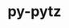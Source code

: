 ---
title: "py-pytz"
layout: cache
categories: [package, develop]
meta: {"compilers": ["none"], "num_specs": 148, "num_specs_by_stack": {"data-vis-sdk": 13, "e4s": 36, "e4s-neoverse-v2": 14, "e4s-oneapi": 24, "e4s-rocm-external": 13, "hep": 7, "ml-darwin-aarch64-mps": 12, "ml-linux-aarch64-cpu": 13, "ml-linux-aarch64-cuda": 14, "ml-linux-x86_64-cpu": 12, "ml-linux-x86_64-cuda": 12, "radiuss": 14, "root": 148}, "oss": ["sequoia", "ubuntu18.04", "ubuntu20.04", "ubuntu22.04", "ubuntu24.04"], "platforms": ["darwin", "linux"], "stacks": ["data-vis-sdk", "e4s", "e4s-neoverse-v2", "e4s-oneapi", "e4s-rocm-external", "hep", "ml-darwin-aarch64-mps", "ml-linux-aarch64-cpu", "ml-linux-aarch64-cuda", "ml-linux-x86_64-cpu", "ml-linux-x86_64-cuda", "radiuss", "root"], "targets": ["aarch64", "neoverse_v2", "x86_64_v3"], "versions": ["2024.2"]}
spec_details: [{"compiler": "none", "hash": "224zouqgkghnuisu2k27rvy37k5s465z", "os": "ubuntu18.04", "platform": "linux", "size": "-", "stacks": ["radiuss", "root"], "target": "x86_64_v3", "variants": ["build_system=python_pip"], "versions": ["2024.2"]}, {"compiler": "none", "hash": "24jmi5mvvwecldjpm7qild5a4qldxx57", "os": "ubuntu20.04", "platform": "linux", "size": "-", "stacks": ["data-vis-sdk", "root"], "target": "x86_64_v3", "variants": ["build_system=python_pip"], "versions": ["2024.2"]}, {"compiler": "none", "hash": "2jcrqelvwsnumxdvh6vkp4alci3q2ccx", "os": "ubuntu18.04", "platform": "linux", "size": "-", "stacks": ["radiuss", "root"], "target": "x86_64_v3", "variants": ["build_system=python_pip"], "versions": ["2024.2"]}, {"compiler": "none", "hash": "2zalk7kixl25ewflqudogl4tshtqbm2v", "os": "ubuntu24.04", "platform": "linux", "size": "-", "stacks": ["ml-linux-x86_64-cpu", "ml-linux-x86_64-cuda", "root"], "target": "x86_64_v3", "variants": ["build_system=python_pip"], "versions": ["2024.2"]}, {"compiler": "none", "hash": "3afbfzlilx5iifhhjpi6qamkqcnzu726", "os": "ubuntu22.04", "platform": "linux", "size": "-", "stacks": ["e4s", "root"], "target": "x86_64_v3", "variants": ["build_system=python_pip"], "versions": ["2024.2"]}, {"compiler": "none", "hash": "3guso362mut22hjjcmgvnh76uslolx4d", "os": "ubuntu24.04", "platform": "linux", "size": "-", "stacks": ["ml-linux-aarch64-cpu", "ml-linux-aarch64-cuda", "root"], "target": "aarch64", "variants": ["build_system=python_pip"], "versions": ["2024.2"]}, {"compiler": "none", "hash": "3wl2t2ayuxcahqc2a6in525oeqbfdepq", "os": "ubuntu22.04", "platform": "linux", "size": "-", "stacks": ["e4s", "e4s-rocm-external", "root"], "target": "x86_64_v3", "variants": ["build_system=python_pip"], "versions": ["2024.2"]}, {"compiler": "none", "hash": "43x3xiykov5bdwhs5omnae36x4kciawi", "os": "ubuntu22.04", "platform": "linux", "size": "-", "stacks": ["e4s", "e4s-rocm-external", "root"], "target": "x86_64_v3", "variants": ["build_system=python_pip"], "versions": ["2024.2"]}, {"compiler": "none", "hash": "4b2osywdc7bxihgp2z73ervr325c6fus", "os": "ubuntu24.04", "platform": "linux", "size": "-", "stacks": ["ml-linux-aarch64-cpu", "ml-linux-aarch64-cuda", "root"], "target": "aarch64", "variants": ["build_system=python_pip"], "versions": ["2024.2"]}, {"compiler": "none", "hash": "4i6iog4uffpfwczq3c7g6nnucwzi3vdg", "os": "ubuntu22.04", "platform": "linux", "size": "-", "stacks": ["e4s-rocm-external", "root"], "target": "x86_64_v3", "variants": ["build_system=python_pip"], "versions": ["2024.2"]}, {"compiler": "none", "hash": "4t54dnawemjhe6nzqeejxgdtzusynuey", "os": "ubuntu24.04", "platform": "linux", "size": "-", "stacks": ["ml-linux-aarch64-cpu", "ml-linux-aarch64-cuda", "root"], "target": "aarch64", "variants": ["build_system=python_pip"], "versions": ["2024.2"]}, {"compiler": "none", "hash": "5bocllh6z4nik5bwsoo665bdgcqe6ah6", "os": "ubuntu22.04", "platform": "linux", "size": "-", "stacks": ["e4s", "e4s-rocm-external", "root"], "target": "x86_64_v3", "variants": ["build_system=python_pip"], "versions": ["2024.2"]}, {"compiler": "none", "hash": "5mwi7czxqlxhavx3uwtbqjghnfqmhwy5", "os": "ubuntu24.04", "platform": "linux", "size": "-", "stacks": ["ml-linux-x86_64-cpu", "ml-linux-x86_64-cuda", "root"], "target": "x86_64_v3", "variants": ["build_system=python_pip"], "versions": ["2024.2"]}, {"compiler": "none", "hash": "5wc5lowwua5xxrzj4e6dj4kmxlgz6orr", "os": "sequoia", "platform": "darwin", "size": "-", "stacks": ["ml-darwin-aarch64-mps", "root"], "target": "aarch64", "variants": ["build_system=python_pip"], "versions": ["2024.2"]}, {"compiler": "none", "hash": "5wfgni3lqohxlnebbf33hf7i4ogyswxw", "os": "ubuntu20.04", "platform": "linux", "size": "-", "stacks": ["data-vis-sdk", "root"], "target": "x86_64_v3", "variants": ["build_system=python_pip"], "versions": ["2024.2"]}, {"compiler": "none", "hash": "5yw57lpheftmk4u5lva353xk57pomo5d", "os": "ubuntu22.04", "platform": "linux", "size": "-", "stacks": ["e4s-oneapi", "root"], "target": "x86_64_v3", "variants": ["build_system=python_pip"], "versions": ["2024.2"]}, {"compiler": "none", "hash": "63gjndxzrt7qxdbpjbgwebaufoidilso", "os": "ubuntu22.04", "platform": "linux", "size": "-", "stacks": ["e4s-neoverse-v2", "root"], "target": "neoverse_v2", "variants": ["build_system=python_pip"], "versions": ["2024.2"]}, {"compiler": "none", "hash": "6m4ei6yw26phhmnhfobo2aubm5svfm4r", "os": "ubuntu24.04", "platform": "linux", "size": "-", "stacks": ["ml-linux-aarch64-cpu", "ml-linux-aarch64-cuda", "root"], "target": "aarch64", "variants": ["build_system=python_pip"], "versions": ["2024.2"]}, {"compiler": "none", "hash": "6piiahnbnfaj5hfd6fgu3n4u2xjpfo5c", "os": "ubuntu22.04", "platform": "linux", "size": "-", "stacks": ["e4s", "root"], "target": "x86_64_v3", "variants": ["build_system=python_pip"], "versions": ["2024.2"]}, {"compiler": "none", "hash": "6qs6w5oivi4cibooxmiq5hegf4f6dnib", "os": "ubuntu20.04", "platform": "linux", "size": "-", "stacks": ["data-vis-sdk", "root"], "target": "x86_64_v3", "variants": ["build_system=python_pip"], "versions": ["2024.2"]}, {"compiler": "none", "hash": "6ulsfu2qhek4qm5fhanscbdme7my3ty7", "os": "ubuntu22.04", "platform": "linux", "size": "-", "stacks": ["e4s", "root"], "target": "x86_64_v3", "variants": ["build_system=python_pip"], "versions": ["2024.2"]}, {"compiler": "none", "hash": "6uy2oh3s6z7ohylvdck4i5blwijqr7jf", "os": "ubuntu24.04", "platform": "linux", "size": "-", "stacks": ["ml-linux-x86_64-cpu", "ml-linux-x86_64-cuda", "root"], "target": "x86_64_v3", "variants": ["build_system=python_pip"], "versions": ["2024.2"]}, {"compiler": "none", "hash": "6z2amig2blbcvr35btxbmdmlczmbslvy", "os": "ubuntu22.04", "platform": "linux", "size": "-", "stacks": ["hep", "root"], "target": "x86_64_v3", "variants": ["build_system=python_pip"], "versions": ["2024.2"]}, {"compiler": "none", "hash": "76p5c4q6jmsj5trjd4eqfv6vghteu75p", "os": "ubuntu20.04", "platform": "linux", "size": "-", "stacks": ["data-vis-sdk", "root"], "target": "x86_64_v3", "variants": ["build_system=python_pip"], "versions": ["2024.2"]}, {"compiler": "none", "hash": "77flrk6afphuzu5yy7ke3m7jsqt7frn4", "os": "ubuntu18.04", "platform": "linux", "size": "-", "stacks": ["radiuss", "root"], "target": "x86_64_v3", "variants": ["build_system=python_pip"], "versions": ["2024.2"]}, {"compiler": "none", "hash": "77jyo5eksuzyyehiqevia3xhd3ltrrov", "os": "ubuntu22.04", "platform": "linux", "size": "-", "stacks": ["e4s", "root"], "target": "x86_64_v3", "variants": ["build_system=python_pip"], "versions": ["2024.2"]}, {"compiler": "none", "hash": "7tiffxqx2bxxwvejcdillqbvyi3akqlt", "os": "ubuntu24.04", "platform": "linux", "size": "-", "stacks": ["ml-linux-aarch64-cpu", "ml-linux-aarch64-cuda", "root"], "target": "aarch64", "variants": ["build_system=python_pip"], "versions": ["2024.2"]}, {"compiler": "none", "hash": "7vmaptsuulhdvj2mwf6fa6e4lkzb6ys4", "os": "ubuntu22.04", "platform": "linux", "size": "-", "stacks": ["e4s", "e4s-rocm-external", "root"], "target": "x86_64_v3", "variants": ["build_system=python_pip"], "versions": ["2024.2"]}, {"compiler": "none", "hash": "a7l6kx7lkbumjvxh4wosfixvjsa325xs", "os": "ubuntu18.04", "platform": "linux", "size": "-", "stacks": ["radiuss", "root"], "target": "x86_64_v3", "variants": ["build_system=python_pip"], "versions": ["2024.2"]}, {"compiler": "none", "hash": "aq5wyny4qj4lpw5ct3pi7a6hsw4qvti5", "os": "ubuntu24.04", "platform": "linux", "size": "-", "stacks": ["ml-linux-x86_64-cpu", "ml-linux-x86_64-cuda", "root"], "target": "x86_64_v3", "variants": ["build_system=python_pip"], "versions": ["2024.2"]}, {"compiler": "none", "hash": "asmazw7mb2qp4ahmybuklkuknqqeznrh", "os": "ubuntu22.04", "platform": "linux", "size": "-", "stacks": ["e4s-oneapi", "root"], "target": "x86_64_v3", "variants": ["build_system=python_pip"], "versions": ["2024.2"]}, {"compiler": "none", "hash": "axxlyra4xv3jxfsjixvlhspfuskfy4al", "os": "sequoia", "platform": "darwin", "size": "-", "stacks": ["ml-darwin-aarch64-mps", "root"], "target": "aarch64", "variants": ["build_system=python_pip"], "versions": ["2024.2"]}, {"compiler": "none", "hash": "c7x2gu2yqgwmsrwvhtojkmpz4r4vidb7", "os": "ubuntu22.04", "platform": "linux", "size": "-", "stacks": ["e4s-neoverse-v2", "root"], "target": "neoverse_v2", "variants": ["build_system=python_pip"], "versions": ["2024.2"]}, {"compiler": "none", "hash": "cbvzli5mec7ixajctwcwrn6katobytac", "os": "ubuntu22.04", "platform": "linux", "size": "-", "stacks": ["e4s-neoverse-v2", "root"], "target": "neoverse_v2", "variants": ["build_system=python_pip"], "versions": ["2024.2"]}, {"compiler": "none", "hash": "cj2oodm7o2f6n5jytwxj4vmzcqsptgia", "os": "ubuntu22.04", "platform": "linux", "size": "-", "stacks": ["e4s-oneapi", "root"], "target": "x86_64_v3", "variants": ["build_system=python_pip"], "versions": ["2024.2"]}, {"compiler": "none", "hash": "co2m7rd4uymadrk5rqrixzisiw4ah7pq", "os": "ubuntu22.04", "platform": "linux", "size": "-", "stacks": ["e4s-oneapi", "root"], "target": "x86_64_v3", "variants": ["build_system=python_pip"], "versions": ["2024.2"]}, {"compiler": "none", "hash": "cvswwjpeykweju2y3y43p7sehl6rebns", "os": "ubuntu22.04", "platform": "linux", "size": "-", "stacks": ["e4s", "e4s-rocm-external", "root"], "target": "x86_64_v3", "variants": ["build_system=python_pip"], "versions": ["2024.2"]}, {"compiler": "none", "hash": "cxlwiaiymuxvpks7536wua3algzl5mqk", "os": "ubuntu22.04", "platform": "linux", "size": "-", "stacks": ["e4s-oneapi", "root"], "target": "x86_64_v3", "variants": ["build_system=python_pip"], "versions": ["2024.2"]}, {"compiler": "none", "hash": "cxugp7td2avqpxyj3jyk6bktd7qdjvtf", "os": "ubuntu22.04", "platform": "linux", "size": "-", "stacks": ["e4s-oneapi", "root"], "target": "x86_64_v3", "variants": ["build_system=python_pip"], "versions": ["2024.2"]}, {"compiler": "none", "hash": "d2hedhxc23qqwub55sjdkkhp55o5df6h", "os": "ubuntu22.04", "platform": "linux", "size": "-", "stacks": ["e4s-oneapi", "root"], "target": "x86_64_v3", "variants": ["build_system=python_pip"], "versions": ["2024.2"]}, {"compiler": "none", "hash": "d6l3gqkuzm7ob3n6o3jstk22akqrhtxp", "os": "ubuntu24.04", "platform": "linux", "size": "-", "stacks": ["ml-linux-x86_64-cpu", "ml-linux-x86_64-cuda", "root"], "target": "x86_64_v3", "variants": ["build_system=python_pip"], "versions": ["2024.2"]}, {"compiler": "none", "hash": "dadquwlh5b3ukfmc3rdnrlziukug7fzl", "os": "ubuntu22.04", "platform": "linux", "size": "-", "stacks": ["e4s-oneapi", "root"], "target": "x86_64_v3", "variants": ["build_system=python_pip"], "versions": ["2024.2"]}, {"compiler": "none", "hash": "db4fz42jysnbked6iu6pf3vd22x6dxyv", "os": "ubuntu22.04", "platform": "linux", "size": "-", "stacks": ["hep", "root"], "target": "x86_64_v3", "variants": ["build_system=python_pip"], "versions": ["2024.2"]}, {"compiler": "none", "hash": "djgk5d622trj2j2im5kcnqyyxeuxplw6", "os": "ubuntu22.04", "platform": "linux", "size": "-", "stacks": ["e4s", "root"], "target": "x86_64_v3", "variants": ["build_system=python_pip"], "versions": ["2024.2"]}, {"compiler": "none", "hash": "dk42cqykuewizy4bk6zzkf2r2b3fsl2x", "os": "ubuntu24.04", "platform": "linux", "size": "-", "stacks": ["ml-linux-x86_64-cpu", "ml-linux-x86_64-cuda", "root"], "target": "x86_64_v3", "variants": ["build_system=python_pip"], "versions": ["2024.2"]}, {"compiler": "none", "hash": "dmwqggjmua7de2zemgqbreky3utz5zrr", "os": "ubuntu20.04", "platform": "linux", "size": "-", "stacks": ["data-vis-sdk", "root"], "target": "x86_64_v3", "variants": ["build_system=python_pip"], "versions": ["2024.2"]}, {"compiler": "none", "hash": "dnt2o3x4umlppkitw4kxnfneqrinxo2v", "os": "ubuntu20.04", "platform": "linux", "size": "-", "stacks": ["data-vis-sdk", "root"], "target": "x86_64_v3", "variants": ["build_system=python_pip"], "versions": ["2024.2"]}, {"compiler": "none", "hash": "dwglegdzrq6px6r4y3mnovpxl2i2um44", "os": "ubuntu24.04", "platform": "linux", "size": "-", "stacks": ["ml-linux-aarch64-cpu", "ml-linux-aarch64-cuda", "root"], "target": "aarch64", "variants": ["build_system=python_pip"], "versions": ["2024.2"]}, {"compiler": "none", "hash": "dy5fue7bhdvl3rwdg2vowbzqaw3g6zfw", "os": "ubuntu22.04", "platform": "linux", "size": "-", "stacks": ["hep", "root"], "target": "x86_64_v3", "variants": ["build_system=python_pip"], "versions": ["2024.2"]}, {"compiler": "none", "hash": "e4lse7gk7xuuwrvsj4vtsgomjockbzvl", "os": "ubuntu22.04", "platform": "linux", "size": "-", "stacks": ["e4s", "root"], "target": "x86_64_v3", "variants": ["build_system=python_pip"], "versions": ["2024.2"]}, {"compiler": "none", "hash": "e6srukf4yag56xcc2vl3urlo4ixmvmyc", "os": "ubuntu24.04", "platform": "linux", "size": "-", "stacks": ["ml-linux-aarch64-cpu", "ml-linux-aarch64-cuda", "root"], "target": "aarch64", "variants": ["build_system=python_pip"], "versions": ["2024.2"]}, {"compiler": "none", "hash": "enb43in7pa5gytyl6pu344lwzdwgjtw5", "os": "ubuntu22.04", "platform": "linux", "size": "-", "stacks": ["e4s", "root"], "target": "x86_64_v3", "variants": ["build_system=python_pip"], "versions": ["2024.2"]}, {"compiler": "none", "hash": "epiabdlnyfaoxp2xemnyxtjpqldfc2dk", "os": "ubuntu18.04", "platform": "linux", "size": "-", "stacks": ["radiuss", "root"], "target": "x86_64_v3", "variants": ["build_system=python_pip"], "versions": ["2024.2"]}, {"compiler": "none", "hash": "es7pzdndythca7qoghwxc2epyhj45woc", "os": "ubuntu22.04", "platform": "linux", "size": "-", "stacks": ["e4s-neoverse-v2", "root"], "target": "neoverse_v2", "variants": ["build_system=python_pip"], "versions": ["2024.2"]}, {"compiler": "none", "hash": "esmelvpqsbrlopfwx3fmhng3fzk5mbmc", "os": "ubuntu22.04", "platform": "linux", "size": "-", "stacks": ["hep", "root"], "target": "x86_64_v3", "variants": ["build_system=python_pip"], "versions": ["2024.2"]}, {"compiler": "none", "hash": "ezp3644kvu6sreyg7fczr2l5xlurlpta", "os": "ubuntu18.04", "platform": "linux", "size": "-", "stacks": ["radiuss", "root"], "target": "x86_64_v3", "variants": ["build_system=python_pip"], "versions": ["2024.2"]}, {"compiler": "none", "hash": "fgey5nphhmot5ziub6xtpc5qtr4ebfw7", "os": "ubuntu22.04", "platform": "linux", "size": "-", "stacks": ["e4s", "e4s-rocm-external", "root"], "target": "x86_64_v3", "variants": ["build_system=python_pip"], "versions": ["2024.2"]}, {"compiler": "none", "hash": "fmslghcvkexpcfl4yysu6uea6x22btuv", "os": "ubuntu20.04", "platform": "linux", "size": "-", "stacks": ["data-vis-sdk", "root"], "target": "x86_64_v3", "variants": ["build_system=python_pip"], "versions": ["2024.2"]}, {"compiler": "none", "hash": "fn5zouo5v6jthx6xlse62hra6puldxim", "os": "ubuntu18.04", "platform": "linux", "size": "-", "stacks": ["radiuss", "root"], "target": "x86_64_v3", "variants": ["build_system=python_pip"], "versions": ["2024.2"]}, {"compiler": "none", "hash": "frdcolum4u6tqcryrkny35kufwlngjbl", "os": "ubuntu22.04", "platform": "linux", "size": "-", "stacks": ["e4s", "root"], "target": "x86_64_v3", "variants": ["build_system=python_pip"], "versions": ["2024.2"]}, {"compiler": "none", "hash": "fybodngdizqsgq5yqx7febd3xwditxim", "os": "ubuntu22.04", "platform": "linux", "size": "-", "stacks": ["e4s-oneapi", "root"], "target": "x86_64_v3", "variants": ["build_system=python_pip"], "versions": ["2024.2"]}, {"compiler": "none", "hash": "g6dlxn2jlceziwiih5bxkmdblsqzppxo", "os": "ubuntu24.04", "platform": "linux", "size": "-", "stacks": ["ml-linux-aarch64-cpu", "ml-linux-aarch64-cuda", "root"], "target": "aarch64", "variants": ["build_system=python_pip"], "versions": ["2024.2"]}, {"compiler": "none", "hash": "g6zml4jrfpaws3ikr37asorrd2hdkmce", "os": "ubuntu20.04", "platform": "linux", "size": "-", "stacks": ["data-vis-sdk", "root"], "target": "x86_64_v3", "variants": ["build_system=python_pip"], "versions": ["2024.2"]}, {"compiler": "none", "hash": "gd2gn2o4u6vb6eb37ftpvfedqriuhliz", "os": "sequoia", "platform": "darwin", "size": "-", "stacks": ["ml-darwin-aarch64-mps", "root"], "target": "aarch64", "variants": ["build_system=python_pip"], "versions": ["2024.2"]}, {"compiler": "none", "hash": "gfysytndxeubavs4ex36rm6kn4nalazy", "os": "ubuntu22.04", "platform": "linux", "size": "-", "stacks": ["e4s-neoverse-v2", "root"], "target": "neoverse_v2", "variants": ["build_system=python_pip"], "versions": ["2024.2"]}, {"compiler": "none", "hash": "gx434eef23suovuyowsccrli5ohslt4o", "os": "ubuntu22.04", "platform": "linux", "size": "-", "stacks": ["e4s-oneapi", "root"], "target": "x86_64_v3", "variants": ["build_system=python_pip"], "versions": ["2024.2"]}, {"compiler": "none", "hash": "h2bychmku2ie6aerundgayych6y2uoel", "os": "ubuntu22.04", "platform": "linux", "size": "-", "stacks": ["e4s", "e4s-rocm-external", "root"], "target": "x86_64_v3", "variants": ["build_system=python_pip"], "versions": ["2024.2"]}, {"compiler": "none", "hash": "h677uoksamjjbghnibune6crfopfk625", "os": "ubuntu22.04", "platform": "linux", "size": "-", "stacks": ["e4s-oneapi", "root"], "target": "x86_64_v3", "variants": ["build_system=python_pip"], "versions": ["2024.2"]}, {"compiler": "none", "hash": "hd4oalqgbv2tnzkx2jqwexllclj2asyj", "os": "ubuntu18.04", "platform": "linux", "size": "-", "stacks": ["radiuss", "root"], "target": "x86_64_v3", "variants": ["build_system=python_pip"], "versions": ["2024.2"]}, {"compiler": "none", "hash": "hmfd2avscvnsud4j4hks3yqvc3cl545b", "os": "ubuntu22.04", "platform": "linux", "size": "-", "stacks": ["e4s-oneapi", "root"], "target": "x86_64_v3", "variants": ["build_system=python_pip"], "versions": ["2024.2"]}, {"compiler": "none", "hash": "hrmc2mywmcod3tznwd45myvonqbuokjk", "os": "ubuntu22.04", "platform": "linux", "size": "-", "stacks": ["e4s", "root"], "target": "x86_64_v3", "variants": ["build_system=python_pip"], "versions": ["2024.2"]}, {"compiler": "none", "hash": "hxynt4phctj62pevwjhvoslzpn3wo2ih", "os": "ubuntu22.04", "platform": "linux", "size": "-", "stacks": ["e4s", "e4s-rocm-external", "root"], "target": "x86_64_v3", "variants": ["build_system=python_pip"], "versions": ["2024.2"]}, {"compiler": "none", "hash": "i5flbuoyyssbtycrbkdpemkunjzfinoz", "os": "ubuntu18.04", "platform": "linux", "size": "-", "stacks": ["radiuss", "root"], "target": "x86_64_v3", "variants": ["build_system=python_pip"], "versions": ["2024.2"]}, {"compiler": "none", "hash": "iatax237zi2bucozmazkozpp5l5on3cd", "os": "ubuntu20.04", "platform": "linux", "size": "-", "stacks": ["data-vis-sdk", "root"], "target": "x86_64_v3", "variants": ["build_system=python_pip"], "versions": ["2024.2"]}, {"compiler": "none", "hash": "ievctzsrg4v5jbp2rgcdiffygjl3zktp", "os": "ubuntu24.04", "platform": "linux", "size": "-", "stacks": ["ml-linux-aarch64-cpu", "ml-linux-aarch64-cuda", "root"], "target": "aarch64", "variants": ["build_system=python_pip"], "versions": ["2024.2"]}, {"compiler": "none", "hash": "ikczfb4xeqqjkxopeu7fjz7rg4qmx24a", "os": "ubuntu24.04", "platform": "linux", "size": "-", "stacks": ["ml-linux-x86_64-cpu", "ml-linux-x86_64-cuda", "root"], "target": "x86_64_v3", "variants": ["build_system=python_pip"], "versions": ["2024.2"]}, {"compiler": "none", "hash": "inhzws5uk7sms373ahlvyjt42xorvfn2", "os": "ubuntu22.04", "platform": "linux", "size": "-", "stacks": ["e4s-oneapi", "root"], "target": "x86_64_v3", "variants": ["build_system=python_pip"], "versions": ["2024.2"]}, {"compiler": "none", "hash": "ipfk3yklxvhtlgj6dfapmwg6mhq7tf4n", "os": "ubuntu22.04", "platform": "linux", "size": "-", "stacks": ["e4s-oneapi", "root"], "target": "x86_64_v3", "variants": ["build_system=python_pip"], "versions": ["2024.2"]}, {"compiler": "none", "hash": "javjws5wbxgjtkc6j6sinv5v76y6licq", "os": "sequoia", "platform": "darwin", "size": "-", "stacks": ["ml-darwin-aarch64-mps", "root"], "target": "aarch64", "variants": ["build_system=python_pip"], "versions": ["2024.2"]}, {"compiler": "none", "hash": "jbqpvefbk27g6watlmrf7fpuxxya2u34", "os": "sequoia", "platform": "darwin", "size": "-", "stacks": ["ml-darwin-aarch64-mps", "root"], "target": "aarch64", "variants": ["build_system=python_pip"], "versions": ["2024.2"]}, {"compiler": "none", "hash": "jjgt2ax2folarmknjj2juk4xi3ir3dah", "os": "sequoia", "platform": "darwin", "size": "-", "stacks": ["ml-darwin-aarch64-mps", "root"], "target": "aarch64", "variants": ["build_system=python_pip"], "versions": ["2024.2"]}, {"compiler": "none", "hash": "kajfkesao7yrsrmnk3i7bm54pr4zt7hj", "os": "ubuntu22.04", "platform": "linux", "size": "-", "stacks": ["e4s-neoverse-v2", "root"], "target": "neoverse_v2", "variants": ["build_system=python_pip"], "versions": ["2024.2"]}, {"compiler": "none", "hash": "kf3if5ismmahbyolzso4bokt6llhyold", "os": "sequoia", "platform": "darwin", "size": "-", "stacks": ["ml-darwin-aarch64-mps", "root"], "target": "aarch64", "variants": ["build_system=python_pip"], "versions": ["2024.2"]}, {"compiler": "none", "hash": "kla4aud23nisxg7udk346o32ruqb25xh", "os": "ubuntu22.04", "platform": "linux", "size": "-", "stacks": ["e4s-neoverse-v2", "root"], "target": "neoverse_v2", "variants": ["build_system=python_pip"], "versions": ["2024.2"]}, {"compiler": "none", "hash": "kpkmfddgifk42aj4vmwgtrykm7noe5zi", "os": "sequoia", "platform": "darwin", "size": "-", "stacks": ["ml-darwin-aarch64-mps", "root"], "target": "aarch64", "variants": ["build_system=python_pip"], "versions": ["2024.2"]}, {"compiler": "none", "hash": "ksutsnv7hpwoep2zppolzpbaugqy4fu5", "os": "ubuntu24.04", "platform": "linux", "size": "-", "stacks": ["ml-linux-aarch64-cpu", "ml-linux-aarch64-cuda", "root"], "target": "aarch64", "variants": ["build_system=python_pip"], "versions": ["2024.2"]}, {"compiler": "none", "hash": "kunpn5ml6mruoxjwhspkg4pgzd74mcgg", "os": "ubuntu18.04", "platform": "linux", "size": "-", "stacks": ["radiuss", "root"], "target": "x86_64_v3", "variants": ["build_system=python_pip"], "versions": ["2024.2"]}, {"compiler": "none", "hash": "kwwyowdh3u5iufgisvjfxgkvsinbdg4h", "os": "sequoia", "platform": "darwin", "size": "-", "stacks": ["ml-darwin-aarch64-mps", "root"], "target": "aarch64", "variants": ["build_system=python_pip"], "versions": ["2024.2"]}, {"compiler": "none", "hash": "l2qco2ekg6cxeke7s24kwzufpexvkrxq", "os": "ubuntu22.04", "platform": "linux", "size": "-", "stacks": ["e4s", "root"], "target": "x86_64_v3", "variants": ["build_system=python_pip"], "versions": ["2024.2"]}, {"compiler": "none", "hash": "ldbup6xo446w4fbmvfnf6xik4dhc44k6", "os": "ubuntu24.04", "platform": "linux", "size": "-", "stacks": ["ml-linux-aarch64-cuda", "root"], "target": "aarch64", "variants": ["build_system=python_pip"], "versions": ["2024.2"]}, {"compiler": "none", "hash": "lfhwcvsknyl6yj3hauf6dngz2kivxxby", "os": "ubuntu22.04", "platform": "linux", "size": "-", "stacks": ["e4s-neoverse-v2", "root"], "target": "neoverse_v2", "variants": ["build_system=python_pip"], "versions": ["2024.2"]}, {"compiler": "none", "hash": "ltdwp4zon6tfrxcn5t4n7skmsx6m5o5d", "os": "ubuntu24.04", "platform": "linux", "size": "-", "stacks": ["ml-linux-x86_64-cpu", "ml-linux-x86_64-cuda", "root"], "target": "x86_64_v3", "variants": ["build_system=python_pip"], "versions": ["2024.2"]}, {"compiler": "none", "hash": "m4nt4pejpckwifpoe4xffkvcdjhrscqm", "os": "ubuntu22.04", "platform": "linux", "size": "-", "stacks": ["e4s", "e4s-rocm-external", "root"], "target": "x86_64_v3", "variants": ["build_system=python_pip"], "versions": ["2024.2"]}, {"compiler": "none", "hash": "m5l6tytq5qz6u3xdxb6jkoebqduyl2w2", "os": "ubuntu18.04", "platform": "linux", "size": "-", "stacks": ["radiuss", "root"], "target": "x86_64_v3", "variants": ["build_system=python_pip"], "versions": ["2024.2"]}, {"compiler": "none", "hash": "mt57keqry3d6ufssckdckcsr7rlhwuf5", "os": "ubuntu22.04", "platform": "linux", "size": "-", "stacks": ["e4s", "e4s-rocm-external", "root"], "target": "x86_64_v3", "variants": ["build_system=python_pip"], "versions": ["2024.2"]}, {"compiler": "none", "hash": "n24zai2uahm2ufdzu5xckmh4m6mb5g47", "os": "ubuntu22.04", "platform": "linux", "size": "-", "stacks": ["hep", "root"], "target": "x86_64_v3", "variants": ["build_system=python_pip"], "versions": ["2024.2"]}, {"compiler": "none", "hash": "n7keoj27gyzev722s533m623aosdoocc", "os": "ubuntu22.04", "platform": "linux", "size": "-", "stacks": ["e4s-oneapi", "root"], "target": "x86_64_v3", "variants": ["build_system=python_pip"], "versions": ["2024.2"]}, {"compiler": "none", "hash": "nbatrtihxxq4qhnhfhoph4chllbejkhl", "os": "ubuntu22.04", "platform": "linux", "size": "-", "stacks": ["e4s", "root"], "target": "x86_64_v3", "variants": ["build_system=python_pip"], "versions": ["2024.2"]}, {"compiler": "none", "hash": "nig4eclkzam3wfniikp5w3uaikfgbgms", "os": "ubuntu22.04", "platform": "linux", "size": "-", "stacks": ["e4s-oneapi", "root"], "target": "x86_64_v3", "variants": ["build_system=python_pip"], "versions": ["2024.2"]}, {"compiler": "none", "hash": "ntfa3t7x5xlfubd2xwfih7e2blyxsh7n", "os": "ubuntu22.04", "platform": "linux", "size": "-", "stacks": ["hep", "root"], "target": "x86_64_v3", "variants": ["build_system=python_pip"], "versions": ["2024.2"]}, {"compiler": "none", "hash": "o3cyzuiobkxxvawdmafuxrrzcuo3ghog", "os": "ubuntu22.04", "platform": "linux", "size": "-", "stacks": ["e4s-neoverse-v2", "root"], "target": "neoverse_v2", "variants": ["build_system=python_pip"], "versions": ["2024.2"]}, {"compiler": "none", "hash": "o5cnq4h3hnu6mcvpxg2cg2b3eac4jvyo", "os": "ubuntu22.04", "platform": "linux", "size": "-", "stacks": ["e4s", "root"], "target": "x86_64_v3", "variants": ["build_system=python_pip"], "versions": ["2024.2"]}, {"compiler": "none", "hash": "obv5dx25nbyho6zxzptgi5xeuq4v223h", "os": "ubuntu22.04", "platform": "linux", "size": "-", "stacks": ["e4s", "root"], "target": "x86_64_v3", "variants": ["build_system=python_pip"], "versions": ["2024.2"]}, {"compiler": "none", "hash": "on6bq3zpbrhppluff77go4tw4t2tl5ex", "os": "ubuntu22.04", "platform": "linux", "size": "-", "stacks": ["e4s-neoverse-v2", "root"], "target": "neoverse_v2", "variants": ["build_system=python_pip"], "versions": ["2024.2"]}, {"compiler": "none", "hash": "oqa7fvvtabujppjr5grghq35f52idjjg", "os": "ubuntu22.04", "platform": "linux", "size": "-", "stacks": ["e4s", "root"], "target": "x86_64_v3", "variants": ["build_system=python_pip"], "versions": ["2024.2"]}, {"compiler": "none", "hash": "ozbxe2imrxci5g4r3w6ajm4dfettfmpd", "os": "ubuntu22.04", "platform": "linux", "size": "-", "stacks": ["hep", "root"], "target": "x86_64_v3", "variants": ["build_system=python_pip"], "versions": ["2024.2"]}, {"compiler": "none", "hash": "pdo6negmhovvf5eyyndrulrhaketmlug", "os": "ubuntu22.04", "platform": "linux", "size": "-", "stacks": ["e4s", "root"], "target": "x86_64_v3", "variants": ["build_system=python_pip"], "versions": ["2024.2"]}, {"compiler": "none", "hash": "prz74qwjt6r3xlezolbjpdnqmszzcm2h", "os": "ubuntu20.04", "platform": "linux", "size": "-", "stacks": ["data-vis-sdk", "root"], "target": "x86_64_v3", "variants": ["build_system=python_pip"], "versions": ["2024.2"]}, {"compiler": "none", "hash": "ptrob4ue7cncgauaogik6rnc4gvemhqy", "os": "ubuntu22.04", "platform": "linux", "size": "-", "stacks": ["e4s", "root"], "target": "x86_64_v3", "variants": ["build_system=python_pip"], "versions": ["2024.2"]}, {"compiler": "none", "hash": "qxvi3npjyfcu7ovlnpwci3bi3b4yltj7", "os": "ubuntu22.04", "platform": "linux", "size": "-", "stacks": ["e4s", "root"], "target": "x86_64_v3", "variants": ["build_system=python_pip"], "versions": ["2024.2"]}, {"compiler": "none", "hash": "rddkmaulhkvaqnixdcfapqvg4qwrxnfb", "os": "ubuntu22.04", "platform": "linux", "size": "-", "stacks": ["e4s", "root"], "target": "x86_64_v3", "variants": ["build_system=python_pip"], "versions": ["2024.2"]}, {"compiler": "none", "hash": "rdjxrnvm3goyv3xylpm7o2pkigcob57i", "os": "ubuntu22.04", "platform": "linux", "size": "-", "stacks": ["e4s-neoverse-v2", "root"], "target": "neoverse_v2", "variants": ["build_system=python_pip"], "versions": ["2024.2"]}, {"compiler": "none", "hash": "rgmiggm2k2u66jpd2pk4ij6ia5ynuwqx", "os": "ubuntu22.04", "platform": "linux", "size": "-", "stacks": ["e4s-oneapi", "root"], "target": "x86_64_v3", "variants": ["build_system=python_pip"], "versions": ["2024.2"]}, {"compiler": "none", "hash": "rgtb22eza2ktqoniqjfg5vfgouyqewuw", "os": "ubuntu20.04", "platform": "linux", "size": "-", "stacks": ["data-vis-sdk", "root"], "target": "x86_64_v3", "variants": ["build_system=python_pip"], "versions": ["2024.2"]}, {"compiler": "none", "hash": "s6svqfm7omm4dm44lau6p3qe3lmhro7t", "os": "ubuntu22.04", "platform": "linux", "size": "-", "stacks": ["e4s", "root"], "target": "x86_64_v3", "variants": ["build_system=python_pip"], "versions": ["2024.2"]}, {"compiler": "none", "hash": "sburmt7pj6qdxvsutvy74t57qvejhj4t", "os": "ubuntu22.04", "platform": "linux", "size": "-", "stacks": ["e4s", "root"], "target": "x86_64_v3", "variants": ["build_system=python_pip"], "versions": ["2024.2"]}, {"compiler": "none", "hash": "sffjy5d7l3y2touclpx6onwaefqykued", "os": "ubuntu22.04", "platform": "linux", "size": "-", "stacks": ["e4s-neoverse-v2", "root"], "target": "neoverse_v2", "variants": ["build_system=python_pip"], "versions": ["2024.2"]}, {"compiler": "none", "hash": "sftn4bpktr5fowgvtxnj2ehdn2cqpu6g", "os": "sequoia", "platform": "darwin", "size": "-", "stacks": ["ml-darwin-aarch64-mps", "root"], "target": "aarch64", "variants": ["build_system=python_pip"], "versions": ["2024.2"]}, {"compiler": "none", "hash": "sgtm5kxjlttyaz5lgobyjsg4pr434itb", "os": "ubuntu18.04", "platform": "linux", "size": "-", "stacks": ["radiuss", "root"], "target": "x86_64_v3", "variants": ["build_system=python_pip"], "versions": ["2024.2"]}, {"compiler": "none", "hash": "shni5fq3vqlesne6fngr6ljcd7fzwbdf", "os": "ubuntu24.04", "platform": "linux", "size": "-", "stacks": ["ml-linux-aarch64-cpu", "ml-linux-aarch64-cuda", "root"], "target": "aarch64", "variants": ["build_system=python_pip"], "versions": ["2024.2"]}, {"compiler": "none", "hash": "snass3eyc5jelrfpoqntyz4njnq4brzb", "os": "ubuntu24.04", "platform": "linux", "size": "-", "stacks": ["ml-linux-aarch64-cpu", "ml-linux-aarch64-cuda", "root"], "target": "aarch64", "variants": ["build_system=python_pip"], "versions": ["2024.2"]}, {"compiler": "none", "hash": "tnzwvwu4lmffgukkgmxklvqv4evwdffr", "os": "ubuntu22.04", "platform": "linux", "size": "-", "stacks": ["e4s-oneapi", "root"], "target": "x86_64_v3", "variants": ["build_system=python_pip"], "versions": ["2024.2"]}, {"compiler": "none", "hash": "u5quzatxlqinuqx4yzrn43lfnpyxh7r6", "os": "ubuntu22.04", "platform": "linux", "size": "-", "stacks": ["e4s", "e4s-rocm-external", "root"], "target": "x86_64_v3", "variants": ["build_system=python_pip"], "versions": ["2024.2"]}, {"compiler": "none", "hash": "uiomq62pdhvwz6tv6jmbqdrzxe3ihnk2", "os": "ubuntu20.04", "platform": "linux", "size": "-", "stacks": ["data-vis-sdk", "root"], "target": "x86_64_v3", "variants": ["build_system=python_pip"], "versions": ["2024.2"]}, {"compiler": "none", "hash": "uj6epczjdeyguhg7nr2mpivhnzk6kvni", "os": "ubuntu22.04", "platform": "linux", "size": "-", "stacks": ["e4s-oneapi", "root"], "target": "x86_64_v3", "variants": ["build_system=python_pip"], "versions": ["2024.2"]}, {"compiler": "none", "hash": "ukvridbxspbuy2kjklv4zzb45e7icvx3", "os": "ubuntu22.04", "platform": "linux", "size": "-", "stacks": ["e4s-oneapi", "root"], "target": "x86_64_v3", "variants": ["build_system=python_pip"], "versions": ["2024.2"]}, {"compiler": "none", "hash": "usexdosynisk2dbl3o7hn2jxyjqq2l3n", "os": "ubuntu22.04", "platform": "linux", "size": "-", "stacks": ["e4s-oneapi", "root"], "target": "x86_64_v3", "variants": ["build_system=python_pip"], "versions": ["2024.2"]}, {"compiler": "none", "hash": "uy3wgs5b2w23qhib26qjxsphmct4qkvb", "os": "ubuntu22.04", "platform": "linux", "size": "-", "stacks": ["e4s-neoverse-v2", "root"], "target": "neoverse_v2", "variants": ["build_system=python_pip"], "versions": ["2024.2"]}, {"compiler": "none", "hash": "v2ewszv7atbfy7qp5pqvv3vvneuusvyk", "os": "ubuntu22.04", "platform": "linux", "size": "-", "stacks": ["e4s-neoverse-v2", "root"], "target": "neoverse_v2", "variants": ["build_system=python_pip"], "versions": ["2024.2"]}, {"compiler": "none", "hash": "vhrkwst4xf6camieyjgp3fl7zfziwxzi", "os": "sequoia", "platform": "darwin", "size": "-", "stacks": ["ml-darwin-aarch64-mps", "root"], "target": "aarch64", "variants": ["build_system=python_pip"], "versions": ["2024.2"]}, {"compiler": "none", "hash": "vrgbpdqgcwm3ikgkyzxfqx65mo7xrkme", "os": "ubuntu24.04", "platform": "linux", "size": "-", "stacks": ["ml-linux-aarch64-cpu", "ml-linux-aarch64-cuda", "root"], "target": "aarch64", "variants": ["build_system=python_pip"], "versions": ["2024.2"]}, {"compiler": "none", "hash": "vxynchho5c2pprrftoc64sls4wgwppgf", "os": "ubuntu24.04", "platform": "linux", "size": "-", "stacks": ["ml-linux-x86_64-cpu", "ml-linux-x86_64-cuda", "root"], "target": "x86_64_v3", "variants": ["build_system=python_pip"], "versions": ["2024.2"]}, {"compiler": "none", "hash": "w5n4stcsl4rckfsynzegbqfzhcgcczlf", "os": "ubuntu22.04", "platform": "linux", "size": "-", "stacks": ["e4s", "root"], "target": "x86_64_v3", "variants": ["build_system=python_pip"], "versions": ["2024.2"]}, {"compiler": "none", "hash": "wlmuutdhwo2es7say7zkqfzh3xxvpfsr", "os": "ubuntu24.04", "platform": "linux", "size": "-", "stacks": ["ml-linux-x86_64-cpu", "ml-linux-x86_64-cuda", "root"], "target": "x86_64_v3", "variants": ["build_system=python_pip"], "versions": ["2024.2"]}, {"compiler": "none", "hash": "wmk64wgjxpgt5tjzdpncf5txl4dopypk", "os": "ubuntu22.04", "platform": "linux", "size": "-", "stacks": ["e4s", "root"], "target": "x86_64_v3", "variants": ["build_system=python_pip"], "versions": ["2024.2"]}, {"compiler": "none", "hash": "wogqpitwfwz6dbhdde65tmsutjm7nm26", "os": "ubuntu22.04", "platform": "linux", "size": "-", "stacks": ["e4s", "root"], "target": "x86_64_v3", "variants": ["build_system=python_pip"], "versions": ["2024.2"]}, {"compiler": "none", "hash": "wsae2vud5lefsoz3auokb5bzs33yiwpj", "os": "ubuntu24.04", "platform": "linux", "size": "-", "stacks": ["ml-linux-x86_64-cpu", "ml-linux-x86_64-cuda", "root"], "target": "x86_64_v3", "variants": ["build_system=python_pip"], "versions": ["2024.2"]}, {"compiler": "none", "hash": "wuq4publs2aqhnn6u6x6sjtgigkuqv6a", "os": "ubuntu22.04", "platform": "linux", "size": "-", "stacks": ["e4s-oneapi", "root"], "target": "x86_64_v3", "variants": ["build_system=python_pip"], "versions": ["2024.2"]}, {"compiler": "none", "hash": "wv3326ddaeohiqae63hsrjp4zalfq4ow", "os": "ubuntu22.04", "platform": "linux", "size": "-", "stacks": ["e4s-oneapi", "root"], "target": "x86_64_v3", "variants": ["build_system=python_pip"], "versions": ["2024.2"]}, {"compiler": "none", "hash": "xz3z6caqaom3g46uo3cvuiqooj6i6kf6", "os": "ubuntu24.04", "platform": "linux", "size": "-", "stacks": ["ml-linux-x86_64-cpu", "ml-linux-x86_64-cuda", "root"], "target": "x86_64_v3", "variants": ["build_system=python_pip"], "versions": ["2024.2"]}, {"compiler": "none", "hash": "y2natvhtdlp23radvc243smk5i7dak7w", "os": "ubuntu20.04", "platform": "linux", "size": "-", "stacks": ["data-vis-sdk", "root"], "target": "x86_64_v3", "variants": ["build_system=python_pip"], "versions": ["2024.2"]}, {"compiler": "none", "hash": "y6je3bem6pvzmjqdzhahxmauvnsarhl4", "os": "ubuntu22.04", "platform": "linux", "size": "-", "stacks": ["e4s", "root"], "target": "x86_64_v3", "variants": ["build_system=python_pip"], "versions": ["2024.2"]}, {"compiler": "none", "hash": "y72f552hbj4mhuxmziwlt3bnrkqbwbaz", "os": "ubuntu22.04", "platform": "linux", "size": "-", "stacks": ["e4s-rocm-external", "root"], "target": "x86_64_v3", "variants": ["build_system=python_pip"], "versions": ["2024.2"]}, {"compiler": "none", "hash": "yjsg3yum7b4j74rkzt4v7gpyyizprvdy", "os": "ubuntu22.04", "platform": "linux", "size": "-", "stacks": ["e4s-oneapi", "root"], "target": "x86_64_v3", "variants": ["build_system=python_pip"], "versions": ["2024.2"]}, {"compiler": "none", "hash": "yng2n27v472z3g3ftuh5edqhxlnqd3q5", "os": "ubuntu22.04", "platform": "linux", "size": "-", "stacks": ["e4s", "root"], "target": "x86_64_v3", "variants": ["build_system=python_pip"], "versions": ["2024.2"]}, {"compiler": "none", "hash": "yrdm6p2jjetbgd2j7ito4xdkng5cqqj6", "os": "ubuntu18.04", "platform": "linux", "size": "-", "stacks": ["radiuss", "root"], "target": "x86_64_v3", "variants": ["build_system=python_pip"], "versions": ["2024.2"]}, {"compiler": "none", "hash": "ytanchg6dzop766lmf3hwko6vks3kggo", "os": "ubuntu18.04", "platform": "linux", "size": "-", "stacks": ["radiuss", "root"], "target": "x86_64_v3", "variants": ["build_system=python_pip"], "versions": ["2024.2"]}, {"compiler": "none", "hash": "zlfwkykpjwexdxnal5fzlnpsn2nomnli", "os": "sequoia", "platform": "darwin", "size": "-", "stacks": ["ml-darwin-aarch64-mps", "root"], "target": "aarch64", "variants": ["build_system=python_pip"], "versions": ["2024.2"]}]
---